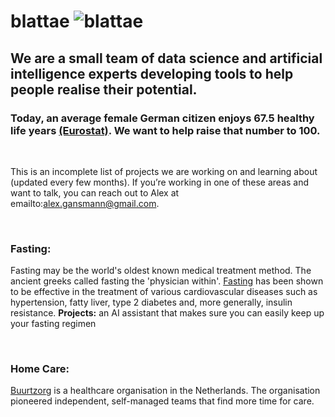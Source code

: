 # blattae <img src="http://s0288.pythonanywhere.com/static/insect_.png" alt="blattae" class="inline"/>

## We are a small team of data science and artificial intelligence experts developing tools to help people realise their potential. 
### Today, an average female German citizen enjoys 67.5 healthy life years <a href="http://ec.europa.eu/eurostat/statistics-explained/index.php?title=File:Healthy_life_years,_2015_(years)_YB17.png" title="Eurostat">(Eurostat)</a>. We want to help raise that number to 100.

<br/>
 
This is an incomplete list of projects we are working on and learning about (updated every few months).
If you’re working in one of these areas and want to talk, you can reach out to Alex at emailto:alex.gansmann@gmail.com.

<br/>

### Fasting:
Fasting may be the world's oldest known medical treatment method. The ancient greeks called fasting the 'physician within'. <a href="http://fastingmovie.com/" title="Fasting">Fasting</a> has been shown to be effective in the treatment of various cardiovascular diseases such as hypertension, fatty liver, type 2 diabetes and, more generally, insulin resistance.
**Projects:** an AI assistant that makes sure you can easily keep up your fasting regimen

<br/>

### Home Care:
<a href="https://www.buurtzorg.com/" title="Buurtzorg">Buurtzorg</a> is a healthcare organisation in the Netherlands. The organisation pioneered independent, self-managed teams that find more time for care. 
